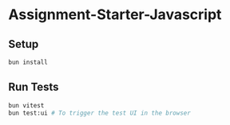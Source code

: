 # Assignment-Starter-Javascript

## Setup

```bash
bun install
```

## Run Tests

```bash
bun vitest
bun test:ui # To trigger the test UI in the browser
```
